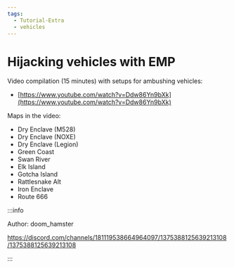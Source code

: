 ```yaml
---
tags:
  - Tutorial-Extra
  - vehicles
---
```

# Hijacking vehicles with EMP 

Video compilation (15 minutes) with setups for ambushing vehicles:

- [https://www.youtube.com/watch?v=Ddw86Yn9bXk](https://www.youtube.com/watch?v=Ddw86Yn9bXk)


Maps in the video:
- Dry Enclave (M528)
- Dry Enclave (NOXE)
- Dry Enclave (Legion)
- Green Coast
- Swan River
- Elk Island
- Gotcha Island
- Rattlesnake Alt
- Iron Enclave
- Route 666 

:::info

Author: doom_hamster

https://discord.com/channels/181119538664964097/1375388125639213108/1375388125639213108

:::
